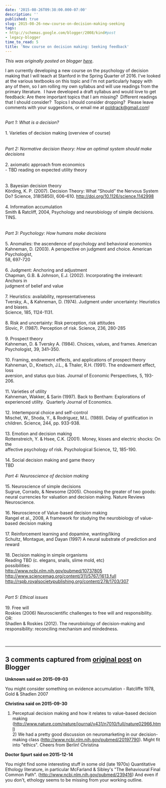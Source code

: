 ```yaml
---
date: '2015-08-26T09:38:00.000-07:00'
description: ''
published: true
slug: 2015-08-26-new-course-on-decision-making-seeking
tags:
- http://schemas.google.com/blogger/2008/kind#post
- legacy-blogger
time_to_read: 5
title: 'New course on decision making: Seeking feedback'
---
```


*This was originally posted on blogger [here](http://www.russpoldrack.org/2015/08/new-course-on-decision-making-seeking.html)*.

I am currently developing a new course on the psychology of decision making that I will teach at Stanford in the Spring Quarter of 2016. I've looked at the various textbooks on this topic and I'm not particularly happy with any of them, so I am rolling my own syllabus and will use readings from the primary literature. &nbsp;I have developed a draft syllabus and would love to get feedback: Are there important topics that I am missing? &nbsp;Different readings that I should consider? &nbsp;Topics I should consider dropping? &nbsp;Please leave comments with your suggestions, or email me at poldrack@gmail.com!<br /><br /><div class="p1"><span class="s1"><i>Part 1: What is a decision?&nbsp;</i></span></div><div class="p2"><span class="s1"></span><br /></div><div class="p1"><span class="s1">1. Varieties of decision making (overview of course)</span></div><div class="p2"><span class="s1"></span><br /></div><div class="p2"><span class="s1"></span><br /></div><div class="p1"><span class="s1"><i>Part 2: Normative decision theory: How an optimal system should make decisions</i></span></div><div class="p2"><span class="s1"><i></i></span><br /></div><div class="p1"><span class="s1">2. axiomatic approach from economics</span></div><div class="p1"><span class="s1">- TBD reading on expected utility theory</span></div><div class="p2"><span class="s1"></span><br /></div><div class="p2"><span class="s1"></span><br /></div><div class="p1"><span class="s1">3. Bayesian decision theory</span></div><div class="p3"><span class="s1">Körding, K. P. (2007). Decision Theory: What “Should” the Nervous System Do? Science, 318(5850), 606–610. <a href="http://doi.org/10.1126/science.1142998"><span class="s2">http://doi.org/10.1126/science.1142998</span></a></span></div><div class="p2"><span class="s1"></span><br /></div><div class="p1"><span class="s1">4. Information accumulation</span></div><div class="p1"><span class="s1">Smith &amp; Ratcliff, 2004, Psychology and neurobiology of simple decisions.&nbsp; TINS.</span></div><div class="p2"><span class="s1"></span><br /></div><div class="p2"><span class="s1"></span><br /></div><div class="p1"><span class="s1"><i>Part 3: Psychology: How humans make decisions</i></span></div><div class="p2"><span class="s1"></span><br /></div><div class="p1"><span class="s1">5. Anomalies: the ascendence of psychology and behavioral economics</span></div><div class="p1"><span class="s1">Kahneman, D. (2003). A perspective on judgment and choice. American Psychologist,</span></div><div class="p1"><span class="s1">58, 697-720</span></div><div class="p2"><span class="s1"></span><br /></div><div class="p1"><span class="s1">6. Judgment: Anchoring and adjustment</span></div><div class="p1"><span class="s1">Chapman, G.B. &amp; Johnson, E.J. (2002). Incorporating the irrelevant: Anchors in</span></div><div class="p1"><span class="s1">judgment of belief and value</span></div><div class="p2"><span class="s1"></span><br /></div><div class="p1"><span class="s1">7. Heuristics: availability, representativeness</span></div><div class="p1"><span class="s1">Tversky, A., &amp; Kahneman, D. (1974). Judgment under uncertainty: Heuristics and biases.</span></div><div class="p1"><span class="s1">Science, 185, 1124-1131.&nbsp;</span></div><div class="p2"><span class="s1"></span><br /></div><div class="p1"><span class="s1">8. Risk and uncertainty: Risk perception, risk attitudes</span></div><div class="p1"><span class="s1">Slovic, P. (1987). Perception of risk. Science, 236, 280-285</span></div><div class="p2"><span class="s1"></span><br /></div><div class="p1"><span class="s1">9. Prospect theory&nbsp;</span></div><div class="p1"><span class="s1">Kahneman, D. &amp; Tversky A. (1984). Choices, values, and frames. American</span></div><div class="p1"><span class="s1">Psychologist, 39, 341–350.</span></div><div class="p2"><span class="s1"></span><br /></div><div class="p1"><span class="s1">10. Framing, endowment effects, and applications of prospect theory</span></div><div class="p1"><span class="s1">Kahneman, D., Knetsch, J.L., &amp; Thaler, R.H. (1991). The endowment effect, loss</span></div><div class="p1"><span class="s1">aversion, and status quo bias. Journal of Economic Perspectives, 5, 193-206.</span></div><div class="p2"><span class="s1"></span><br /></div><div class="p1"><span class="s1">11. Varieties of utility</span></div><div class="p1"><span class="s1">Kahneman, Wakker, &amp; Sarin (1997). Back to Bentham: Explorations of experienced utility.&nbsp; Quarterly Journal of Economics.</span></div><div class="p2"><span class="s1"></span><br /></div><div class="p1"><span class="s1">12. Intertemporal choice and self-control</span></div><div class="p1"><span class="s1">Mischel, W., Shoda, Y., &amp; Rodriguez, M.L. (1989). Delay of gratification in children. Science, 244, pp. 933-938.</span></div><div class="p2"><span class="s1"></span><br /></div><div class="p1"><span class="s1">13. Emotion and decision making</span></div><div class="p1"><span class="s1">Rottenstreich, Y. &amp; Hsee, C.K. (2001). Money, kisses and electric shocks: On the</span></div><div class="p1"><span class="s1">affective psychology of risk. Psychological Science, 12, 185-190.</span></div><div class="p2"><span class="s1"></span><br /></div><div class="p1"><span class="s1">14. Social decision making and game theory</span></div><div class="p1"><span class="s1">TBD</span></div><div class="p2"><span class="s1"><i></i></span><br /></div><div class="p1"><span class="s1"><i>Part 4: Neuroscience of decision making</i></span></div><div class="p2"><span class="s1"></span><br /></div><div class="p1"><span class="s1">15. Neuroscience of simple decisions</span></div><div class="p1"><span class="s1">Sugrue, Corrado, &amp; Newsome (2005). Choosing the greater of two goods: neural currencies for valuation and decision making. Nature Reviews Neuroscience.</span></div><div class="p2"><span class="s1"></span><br /></div><div class="p1"><span class="s1">16. Neuroscience of Value-based decision making</span></div><div class="p1"><span class="s1">Rangel et al., 2008, A framework for studying the neurobiology of value-based decision making</span></div><div class="p2"><span class="s1"></span><br /></div><div class="p1"><span class="s1">17. Reinforcement learning and dopamine, wanting/liking</span></div><div class="p1"><span class="s1">Schultz, Montague, and Dayan (1997) A neural substrate of prediction and reward</span></div><div class="p2"><span class="s1"></span><br /></div><div class="p1"><span class="s1">18. Decision making in simple organisms</span></div><div class="p1"><span class="s1">Reading TBD (c. elegans, snails, slime mold, etc)</span></div><div class="p2"><span class="s1"></span>possibilities:</div><div class="p1"><span class="s3"><a href="http://www.ncbi.nlm.nih.gov/pubmed/10737805">http://www.ncbi.nlm.nih.gov/pubmed/10737805</a></span></div><div class="p1"><span class="s3"><a href="http://www.sciencemag.org/content/311/5767/1613.full">http://www.sciencemag.org/content/311/5767/1613.full</a></span></div><div class="p1"><span class="s3"><a href="http://rspb.royalsocietypublishing.org/content/278/1703/307">http://rspb.royalsocietypublishing.org/content/278/1703/307</a></span></div><div class="p2"><span class="s1"></span><br /></div><div class="p2"><span class="s1"><i></i></span><br /></div><div class="p1"><span class="s1"><i>Part 5: Ethical issues</i></span></div><div class="p2"><span class="s1"></span><br /></div><div class="p1"><span class="s1">19. Free will</span></div><div class="p1"><span class="s1">Roskies (2006) Neuroscientific challenges to free will and responsibility.</span></div><div class="p1"><span class="s1">OR:</span></div><div class="p1"><span class="s1">Shadlen &amp; Roskies (2012).&nbsp;The neurobiology of decision-making and responsibility: reconciling mechanism and mindedness.&nbsp;</span></div><br /><div class="p2"><span class="s1"></span><br /></div>

---

## 3 comments captured from [original post](http://www.russpoldrack.org/2015/08/new-course-on-decision-making-seeking.html) on Blogger

**Unknown said on 2015-09-03**

You might consider something on evidence accumulation - Ratcliffe 1978, Gold &amp; Shadlen 2007

**Christina said on 2015-09-30**

1) Perceptual decision making and how it relates to value-based decision making (http://www.nature.com/nature/journal/v431/n7010/full/nature02966.html)<br />2) We had a pretty good discussion on neuromarketing in our decision-making class (http://www.ncbi.nlm.nih.gov/pubmed/20197790). Might fit into &quot;ethics&quot;. Cheers from Berlin! Christina

**Doctor Spurt said on 2015-12-14**

You might find some interesting stuff in some old (late 1970s) Quantitative Ethology literature, in particular McFarland &amp; Sibley's &quot;The Behavioural Final Common Path&quot;. (http://www.ncbi.nlm.nih.gov/pubmed/239416) And even if you don't, ethology seems to be missing from your working outline.

